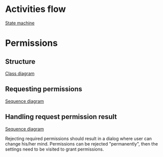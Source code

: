 # Activities flow

[State machine](activities_flow.mmd)

# Permissions

## Structure

[Class diagram](permissions_class_diagram.mmd)

## Requesting permissions

[Sequence diagram](requesting_permissions_sequence_diagram.mmd)

## Handling request permission result

[Sequence diagram](handling_request_result.mmd)

Rejecting required permissions should result in a dialog where user can change his/her mind.
Permissions can be rejected "permanently", then the settings need to be visited to grant permissions.
